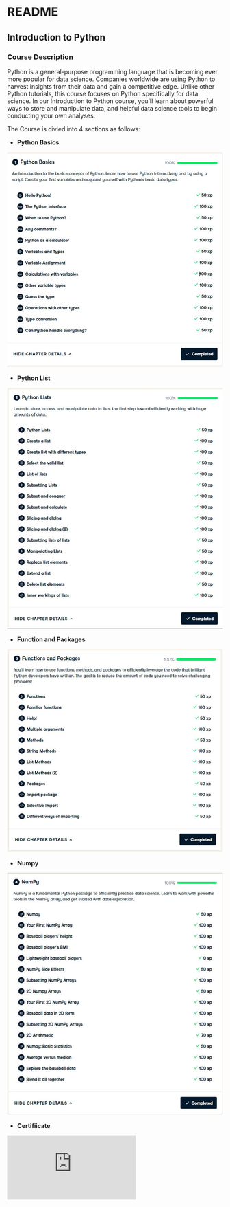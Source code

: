 # README

## **Introduction to Python**

### Course Description

Python is a general-purpose programming language that is becoming ever more popular for data science.
Companies worldwide are using Python to harvest insights from their data and gain a competitive edge.
Unlike other Python tutorials, this course focuses on Python specifically for data science.
In our Introduction to Python course, you’ll learn about powerful ways to store and manipulate data,
and helpful data science tools to begin conducting your own analyses.

The Course is divied into 4 sections as follows:

- **Python Basics**

![](https://github.com/Bluelord/DataCamp_Courses/blob/e1948a6ce32d1c104a4d209546183263edc36eb5/Images/01_Python_Basic.JPG)

- **Python List**

![](https://github.com/Bluelord/DataCamp_Courses/blob/a97f9f3aa439f6be64c1f5f0a5fe224a4bfc33c0/Images/01_Python_List.JPG)

- **Function and Packages**

![](https://github.com/Bluelord/DataCamp_Courses/blob/a97f9f3aa439f6be64c1f5f0a5fe224a4bfc33c0/Images/01_Function_Packages.JPG)

- **Numpy**

![](https://github.com/Bluelord/DataCamp_Courses/blob/a97f9f3aa439f6be64c1f5f0a5fe224a4bfc33c0/Images/01_Numpy.JPG)

- **Certifiicate**

![](https://github.com/Bluelord/DataCamp_Courses/blob/25bc8e8e6bbcbc0ae440cd1478e5d6096b3ddde2/01%20Introduction%20to%20Python./Introduction%20to%20Python.pdf)




